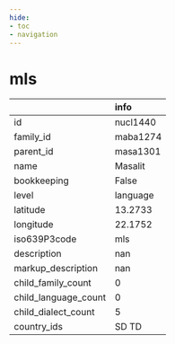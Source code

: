 ```yaml
---
hide:
- toc
- navigation
---
```

# mls
|                      | info     |
|:---------------------|:---------|
| id                   | nucl1440 |
| family_id            | maba1274 |
| parent_id            | masa1301 |
| name                 | Masalit  |
| bookkeeping          | False    |
| level                | language |
| latitude             | 13.2733  |
| longitude            | 22.1752  |
| iso639P3code         | mls      |
| description          | nan      |
| markup_description   | nan      |
| child_family_count   | 0        |
| child_language_count | 0        |
| child_dialect_count  | 5        |
| country_ids          | SD TD    |